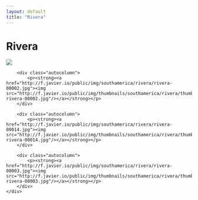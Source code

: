 ```yaml
---
layout: default
title: "Rivera"
---
```


<h1 class="page" style="padding-left:0%;">Rivera</h1>
<div class="page">
    <div class="autowide">
        <div class="autocolumn">
            <p><strong><a href="http://f.javier.io/public/img/southamerica/rivera/rivera-00020.jpg"><img src="http://f.javier.io/public/img/thumbnails/southamerica/rivera/thumbnail-rivera-00020.jpg"/></a></strong></p>
        </div>

        <div class="autocolumn">
            <p><strong><a href="http://f.javier.io/public/img/southamerica/rivera/rivera-00002.jpg"><img src="http://f.javier.io/public/img/thumbnails/southamerica/rivera/thumbnail-rivera-00002.jpg"/></a></strong></p>
        </div>

        <div class="autocolumn">
            <p><strong><a href="http://f.javier.io/public/img/southamerica/rivera/rivera-00014.jpg"><img src="http://f.javier.io/public/img/thumbnails/southamerica/rivera/thumbnail-rivera-00014.jpg"/></a></strong></p>
        </div>

        <div class="autocolumn">
            <p><strong><a href="http://f.javier.io/public/img/southamerica/rivera/rivera-00003.jpg"><img src="http://f.javier.io/public/img/thumbnails/southamerica/rivera/thumbnail-rivera-00003.jpg"/></a></strong></p>
        </div>
    </div>
</div>
